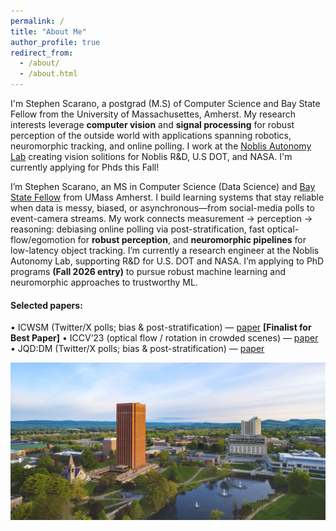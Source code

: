 ```yaml
---
permalink: /
title: "About Me"
author_profile: true
redirect_from: 
  - /about/
  - /about.html
---
```


I'm Stephen Scarano, a postgrad (M.S) of Computer Science and Bay State Fellow from the University of Massachusettes, Amherst. My research interests leverage **computer vision** and **signal processing** for robust perception of the outside world with applications spanning robotics, neuromorphic tracking, and online polling. I work at the [Noblis Autonomy Lab](https://noblis.org/what-we-do/capabilities/autonomy/) creating vision solitions for Noblis R&D, U.S DOT, and NASA. I'm currently applying for Phds this Fall!

I’m Stephen Scarano, an MS in Computer Science (Data Science) and [Bay State Fellow](https://www.cics.umass.edu/content/bay-state-scholarship-program) from UMass Amherst. I build learning systems that stay reliable when data is messy, biased, or asynchronous—from social-media polls to event-camera streams. My work connects measurement → perception → reasoning: debiasing online polling via post-stratification, fast optical-flow/egomotion for **robust perception**, and **neuromorphic pipelines** for low-latency object tracking. I’m currently a research engineer at the Noblis Autonomy Lab, supporting R&D for U.S. DOT and NASA. I’m applying to PhD programs **(Fall 2026 entry)** to pursue robust machine learning and neuromorphic approaches to trustworthy ML.

#### Selected papers:
• ICWSM (Twitter/X polls; bias & post-stratification) — [paper](https://ojs.aaai.org/index.php/ICWSM/article/view/35900) **[Finalist for Best Paper]**
• ICCV’23 (optical flow / rotation in crowded scenes) — [paper](https://openaccess.thecvf.com/content/ICCV2023/papers/Delattre_Robust_Frame-to-Frame_Camera_Rotation_Estimation_in_Crowded_Scenes_ICCV_2023_paper.pdf) 
• JQD:DM (Twitter/X polls; bias & post-stratification) — [paper](https://journalqd.org/article/view/5897)



![Vista of the University of Mass, Amherst](/images/umass_amherst.jpeg)
